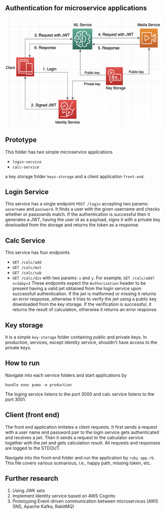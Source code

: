 ## Authentication for microservice applications
<img src="microservices.png" alt="Identity service" style="height: 350px;"/>


## Prototype
This folder has two simple microservice applications
- `login-service`
- `calc-service`

a key storage folder `keys-storage` and a client application `front-end`.

## Login Service
This service has a single endpoint `POST /login` accepting two params: `uesername` and `password`.
It finds a user with the given username and checks whether or passowrds match.
If the authentication is successful then it generates a JWT, having the user id as a payload,
signs it with a private key dowloaded from the storage and returns the token as a response.

## Calc Service
This service has four endpoints
- `GET /calc/add`
- `GET /calc/mul`
- `GET /calc/sub`
- `GET /calc/div`
with two params: `x` and `y`. For example, `GET /calc/add?x=1&&y=2`
These endpoints expect the `Authorization` header to be present having a valid jwt
obtained from the login service upon successfull authentication.
If the jwt is malformed or missing it returns an error response, otherwise
it tries to verify the jwt using a public key downloaded from the key storage.
If the verification is successful, it returns the result of calculation,
otherwise it returns an error response.

## Key storage 
It is a simple `key-storage` folder containing public and private keys.
In production, services, except identity service,
shouldn't have access to the private keys.

## How to run
Navigate into each service folders and start applications by
```
bundle exec puma -e production
```
The loging service listens to the port 3000 and calc service listens to the port 3001.

## Client (front end)
The front end application imitates a client requests.
It first sends a request with a user name and password pair to the login service
gets authenticated and receives a jwt. Then it sends a request to the calculator service
together with the jwt and gets calculation result. All requests and responses are logged
to the STDOUT.

Navigate into the front-end folder and run the application by `ruby app.rb`. 
This file covers various scenarious, i.e., happy path, missing token, etc.


## Further research
1. Using JWK sets
2. Implement Identity service based on AWS Cognito
3. Prototyping Event-driven communication between microservices (AWS SNS, Apache Kafka, RabitMQ)

